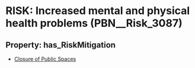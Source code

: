 # RISK: __Increased mental and physical health problems__ (PBN__Risk_3087)

## Property: has_RiskMitigation

* [Closure of Public Spaces](PBN__Mitigation_1467)

